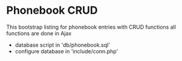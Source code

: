 # Phonebook CRUD
This bootstrap listing for phonebook entries with CRUD functions all functions are done in Ajax

* database script in 'db/phonebook.sql'
* configure database in 'include/conn.php'